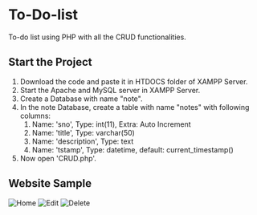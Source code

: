 # To-Do-list
To-do list using PHP with all the CRUD functionalities.

## Start the Project
  1. Download the code and paste it in HTDOCS folder of XAMPP Server.
  2. Start the Apache and MySQL server in XAMPP Server.
  3. Create a Database with name "note".
  4. In the note Database, create a table with name "notes" with following columns:
      1. Name: 'sno', Type: int(11), Extra: Auto Increment
      2. Name: 'title', Type: varchar(50)
      3. Name: 'description', Type: text
      4. Name: 'tstamp', Type: datetime, default: current_timestamp()
  5. Now open 'CRUD.php'.
 
## Website Sample
![Home](https://user-images.githubusercontent.com/65227852/135764687-09aae50e-1a99-4054-844c-a3f0c1761b40.PNG)
![Edit](https://user-images.githubusercontent.com/65227852/135764694-3f231c60-35bf-4c69-92a3-7bd498b7e41e.PNG)
![Delete](https://user-images.githubusercontent.com/65227852/135764699-167c35a7-741a-455c-b496-9ecbcbb411ef.PNG)
